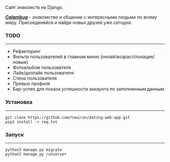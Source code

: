 Сайт знакомств на Django.

***[Calambug](https://calambug.fun/)*** <em>\- знакомства</em> и общение с интересными людьми по всему миру. Присоединяйся и найди новых друзей уже сегодня.

### TODO

***

* Рефакторинг
* Фильтр пользователей в главном меню (онлай/возраст/локация/новые)
* Фотоальбом пользователя
* Лайк/дизлайк пользователя
* Стена пользователя
* Превью профиля
* Бар-успех для показа успешности аккаунта по заполненным данным

### Установка

***

```
git clone https://github.com/towiron/dating-web-app.git
pip3 install -r req.txt
```

### Запуск

***

```
python3 manage.py migrate
python3 manage.py runserver
```


